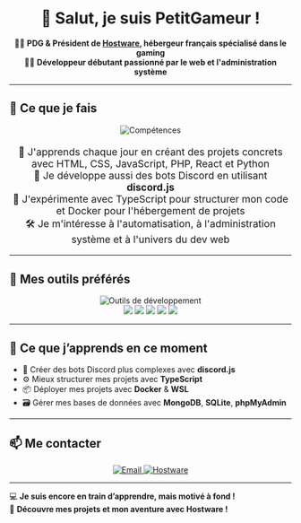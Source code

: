 <h1 align="center">👋 Salut, je suis PetitGameur !</h1>

<p align="center">
  🧑‍💼 <b>PDG & Président de <a href="https://hostware.fr" target="_blank">Hostware</a>, hébergeur français spécialisé dans le gaming</b><br />
  👨‍💻 <b>Développeur débutant passionné par le web et l'administration système</b>
</p>

---

## 🚀 Ce que je fais

<div align="center">
  <img src="https://skillicons.dev/icons?i=html,css,js,php,react,python,ts,discord&perline=8" alt="Compétences"/>
</div>

<p align="center" style="font-size: 1.1rem; max-width: 750px; margin-top: 20px;">
  🌱 J'apprends chaque jour en créant des projets concrets avec HTML, CSS, JavaScript, PHP, React et Python<br />
  💬 Je développe aussi des bots Discord en utilisant <b>discord.js</b><br />
  🧠 J'expérimente avec TypeScript pour structurer mon code et Docker pour l'hébergement de projets<br />
  🛠️ Je m'intéresse à l'automatisation, à l'administration système et à l'univers du dev web
</p>

---

## 💼 Mes outils préférés

<div align="center">
  <img src="https://skillicons.dev/icons?i=vscode,phpstorm,webstorm,git,github,docker,sqlite,mongodb&perline=8" alt="Outils de développement"/>
</div>

<div align="center">
  <img src="https://img.shields.io/badge/Warp-Terminal-black?style=for-the-badge&logo=windows-terminal&logoColor=white"/>
  <img src="https://img.shields.io/badge/Termius-SSH-blue?style=for-the-badge&logo=gnubash&logoColor=white"/>
  <img src="https://img.shields.io/badge/npm-Node%20Package%20Manager-red?style=for-the-badge&logo=npm&logoColor=white"/>
  <img src="https://img.shields.io/badge/phpMyAdmin-Database-orange?style=for-the-badge&logo=mysql&logoColor=white"/>
  <img src="https://img.shields.io/badge/WSL-Linux%20on%20Windows-0078d6?style=for-the-badge&logo=windows&logoColor=white"/>
</div>

---

## 🧠 Ce que j’apprends en ce moment

- 🤖 Créer des bots Discord plus complexes avec **discord.js**
- ⚙️ Mieux structurer mes projets avec **TypeScript**
- 📦 Déployer mes projets avec **Docker** & **WSL**
- 🗃️ Gérer mes bases de données avec **MongoDB**, **SQLite**, **phpMyAdmin**

---

## 📫 Me contacter

<div align="center">
  <a href="mailto:support@hostware.fr">
    <img src="https://img.shields.io/badge/Email-support@hostware.fr-red?style=for-the-badge&logo=gmail&logoColor=white" alt="Email"/>
  </a>
  <a href="https://hostware.fr">
    <img src="https://img.shields.io/badge/Hostware-Hébergeur%20Gaming-blue?style=for-the-badge&logo=cloudflare&logoColor=white" alt="Hostware"/>
  </a>
</div>

---

💻 **Je suis encore en train d’apprendre, mais motivé à fond !**  
🔧 **Découvre mes projets et mon aventure avec Hostware !**
